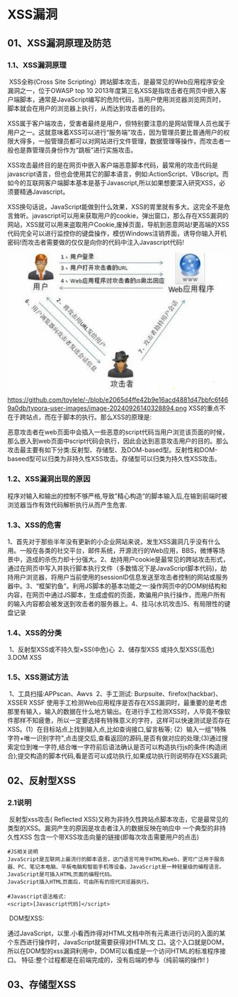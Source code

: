 # XSS漏洞

## 01、XSS漏洞原理及防范

### 1.1、XSS漏洞原理

​	XSS全称(Cross Site Scripting）跨站脚本攻击，是最常见的Web应用程序安全漏洞之一，位于OWASP top 10 2013年度第三名XSS是指攻击者在网页中嵌入客户端脚本，通常是JavaScript编写的危险代码，当用户使用浏览器浏览网页时，脚本就会在用户的浏览器上执行，从而达到攻击者的目的。

​	XSS属于客户端攻击，受害者最终是用户，但特别要注意的是网站管理人员也属于用户之一。这就意味着XSS可以进行“服务端”攻击，因为管理员要比普通用户的权限大得多，一般管理员都可以对网站进行文件管理，数据管理等操作，而攻击者一般也是靠管理员身份作为“跳板”进行实施攻击。

​	XSS攻击最终目的是在网页中嵌入客户端恶意脚本代码，最常用的攻击代码是javascript语言，但也会使用其它的脚本语言，例如:ActionScript、VBscript。而如今的互联网客户端脚本基本是基于Javascript,所以如果想要深入研究XSS，必须要精通Javascript。

​	XSS换句话说，JavaScript能做到什么效果，XSS的胃里就有多大。这完全不是危言耸听。javascript可以用来获取用户的cookie，弹出窗口，那么存在XSS漏洞的网站，XSS就可以用来盗取用户Cookie,废掉页面，导航到恶意网站!更高端的XSS代码完全可以进行监控你的键盘操作，模仿Windows注销界面，诱导你输入开机密码!而攻击者需要做的仅仅是向你的代码中注入Javascript代码!

![image-20241023102536039](\typora-user-images\image-20241023102536039.png)https://github.com/toylele/-/blob/e2065d4ffe42b9e16acd4881d47bbfc6f469a0db/typora-user-images/image-20240926140328894.png
XSS的重点不在于跨站点，而在于脚本的执行。那么XSS的原理是:

​	恶意攻击者在web页面中会插入一些恶意的script代码当用户浏览该页面的时候，那么嵌入到web页面中script代码会执行，因此会达到恶意攻击用户的目的。那么攻击最主要有如下分类:反射型、存储型、及DOM-based型。反射性和DOM-baseed型可以归类为非持久性XSS攻击。存储型可以归类为持久性XSS攻击。

### 1.2、XSS漏洞出现的原因

程序对输入和输出的控制不够严格,导致"精心构造“的脚本输入后,在输到前端时被浏览器当作有效代码解析执行从而产生危害.

### 1.3、XSS的危害

​	1、首先对于那些半年没有更新的小企业网站来说，发生XSS漏洞几乎没有什么用。一般在各类的社交平台，邮件系统，开源流行的Web应用，BBS，微博等场景中，造成的杀伤力却十分强大。
​	2、劫持用户cookie是最常见的跨站攻击形式，通过在网页中写入并执行脚本执行文件（多数情况下是JavaScript脚本代码)，劫持用户浏览器，将用户当前使用的sessionlD信息发送至攻击者控制的网站或服务器中。
​	3、“框架钓鱼”。利用JS脚本的基本功能之一:操作网页中的DOM树结构和内容，在网页中通过JS脚本，生成虚假的页面，欺骗用户执行操作，而用户所有的输入内容都会被发送到攻击者的服务器上。
​	4、挂马(水坑攻击)5、有局限性的键盘记录

### 1.4、XSS的分类

​	1、反射型XSS或不持久型×SS(中危)心
​	2、储存型XSS 或持久型XSS(高危)
​	3.DOM XSS

### 1.5、XSS测试方法

​	1、工具扫描:APPscan、Awvs
​	2、手工测试: Burpsuite、firefox(hackbar)、XSSER XSSF
​	使用手工检测Web应用程序是否存在XSS漏洞时，最重要的是考虑那里有输入，输入的数据在什么地方输出。在进行手工检测XSS时，人毕竟不像软件那样不知疲惫，所以一定要选择有特殊意义的字符，这样可以快速测试是否存在XSS。
​		(1）在目标站点上找到输入点,比如查询接口,留言板等;
​		(2）输入一组"特殊字符+唯一识别字符",点击提交后,查看返回的源码,是否有做对应的处理;
​		(3)通过搜索定位到唯一字符,结合唯一字符前后语法确认是否可以构造执行js的条件(构造闭合);提交构造的脚本代码,看是否可以成功执行,如果成功执行则说明存在XSS漏洞;

## 02、反射型XSS

### 2.1说明

​	反射型xss攻击( Reflected XSS)又称为非持久性跨站点脚本攻击，它是最常见的类型的XSS。漏洞产生的原因是攻击者注入的数据反映在响应中
一个典型的非持久性XSS
包含一个带XSS攻击向量的链接(即每次攻击需要用户的点击)

```shell
#JS相关说明
JavaScript是互联网上最流行的脚本语言，这门语言可用于HTML和web，更可广泛用于服务器、PC、笔记本电脑、平板电脑和智能手机等设备。JavaScript是一种轻量级的编程语言。
JavaScript是可插入HTML页面的编程代码。
JavaScript插入HTML页面后，可由所有的现代浏览器执行。

#Javascript语法格式:
<script>[Javascript代码]</script>

```

​	DOM型XSS:

​	通过JavaScript，以里.小看西炸得对HTML文档中所有元素进行访问的入面的某个东西进行操作时，JavaScript就需要获得对HTML文
口。这个入口就是DOM，所以在DOM型的xss漏洞利用中，DOM可以看成是一个访问HTML的标准程序接口。
特征:整个过程都是在前端完成的，没有后端的参与（纯前端的操作! )

## 03、存储型XSS

